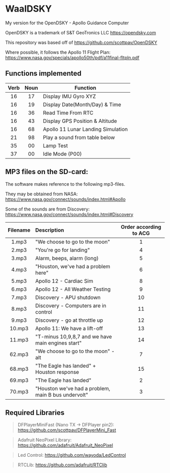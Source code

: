 # WaalDSKY
My version for the OpenDSKY - Apollo Guidance Computer

OpenDSKY is a trademark of S&T GeoTronics LLC  https://opendsky.com

This repository was based off of https://github.com/scottpav/OpenDSKY

Where possible, it follows the Apollo 11 Flight Plan: https://www.nasa.gov/specials/apollo50th/pdf/a11final-fltpln.pdf

## Functions implemented

| Verb | Noun | Function |
|:-------------:|:-------------:| -----|
| 16 | 17 | Display IMU Gyro XYZ |
| 16 | 19 | Display Date(Month/Day) & Time |
| 16 | 36 | Read Time From RTC |
| 16 | 43 | Display GPS Position & Altitude |
| 16 | 68 | Apollo 11 Lunar Landing Simulation |
| 21 | 98 | Play a sound from table below | 
| 35 | 00 | Lamp Test |
| 37 | 00 | Idle Mode (P00) |

## MP3 files on the SD-card:
The software makes reference to the following mp3-files.

They may be obtained from NASA: https://www.nasa.gov/connect/sounds/index.html#Apollo

Some of the sounds are from Discovery: https://www.nasa.gov/connect/sounds/index.html#Discovery

| Filename | Description | Order according to ACG |
|:-------------:|:-------------|:-------------:| 
| 1.mp3 | "We choose to go to the moon" | 1 |
| 2.mp3 | "You're go for landing" | 4 | 
| 3.mp3 | Alarm, beeps, alarm (long) | 5 | 
| 4.mp3 | "Houston, we've had a problem here" | 6 | 
| 5.mp3 | Apollo 12 - Cardiac Sim | 8 | 
| 6.mp3 | Apollo 12 - All Weather Testing | 9 | 
| 7.mp3 | Discovery - APU shutdown | 10 |
| 8.mp3 | Discovery - Computers are in control | 11 | 
| 9.mp3 | Discovery - go at throttle up | 12 | 
| 10.mp3 | Apollo 11: We have a lift-off | 13 | 
| 11.mp3 | "T-minus 10,9,8,7 and we have main engines start" | 14 | 
| 62.mp3 | "We choose to go to the moon" - alt | 7 | 
| 68.mp3 | "The Eagle has landed" + Houston response | 15 | 
| 69.mp3 | "The Eagle has landed" | 2 |
| 70.mp3 | "Houston we've had a problem, main B bus undervolt" | 3 | 


## Required Libraries
> DFPlayerMiniFast (Nano TX -> DFPlayer pin2): https://github.com/scottpav/DFPlayerMini_Fast

> Adafruit NeoPixel Library: https://github.com/adafruit/Adafruit_NeoPixel

> Led Control: https://github.com/wayoda/LedControl

> RTCLib: https://github.com/adafruit/RTClib
